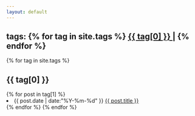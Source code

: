 ```yaml
---
layout: default
---
```



<div>
	<h2>
		tags:
		{% for tag in site.tags %}
			<a href="#{{ tag[0] }}" title="{{ tag[0] }}" rel="{{ tag[1].size }}">
				{{ tag[0] }}
			</a>
			|
		{% endfor %}
	</h2>
</div>


<div>
	{% for tag in site.tags %}
		<h2 id="{{ tag[0] }}">{{ tag[0] }}</h2>
		{% for post in tag[1] %}
			<li>
				<time datetime="{{ post.date | date:"%Y-%m-%d" }}">
				{{ post.date | date:"%Y-%m-%d" }}</time>
				<a href="{{ post.url }}" title="{{ post.title }}">{{ post.title }}</a>
			</li>
		{% endfor %}
	{% endfor %}
</div>

<!-- Global site tag (gtag.js) - Google Analytics -->
<script async src="https://www.googletagmanager.com/gtag/js?id=UA-115616798-1"></script>
<script>
  window.dataLayer = window.dataLayer || [];
  function gtag(){dataLayer.push(arguments);}
  gtag('js', new Date());

  gtag('config', 'UA-115616798-1');
</script>